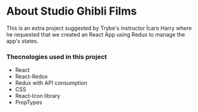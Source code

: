 # About Studio Ghibli Films

This is an extra project suggested by Trybe's instructor Ícaro Harry where he requested that we created an React App using Redux to manage the app's states.

### Thecnologies used in this project
- React
- React-Redux
- Redux with API consumption
- CSS
- React-Icon library
- PropTypes
